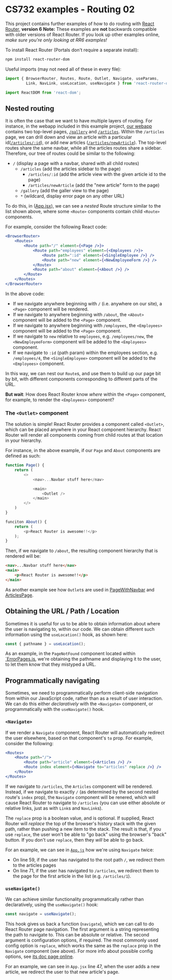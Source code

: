 # CS732 examples - Routing 02
This project contains further examples of how to do routing with [React Router](https://reactrouter.com/), **version 6** **Note:** These examples are **not** backwards compatible with older versions of React Router. If you look up other examples online, *make sure you're only looking at RR6 examples!*

To install React Router (Portals don't require a separate install):

```sh
npm install react-router-dom
```

Useful imports (may not need all of these in every file):

```js
import { BrowserRouter, Routes, Route, Outlet, Navigate, useParams,
         Link, NavLink, useLocation, useNavigate } from 'react-router-dom';

import ReactDOM from 'react-dom';
```

## Nested routing
It is often the case that we want to have multiple layers of routing. For instance, in the webapp included in this example project, [our webapp](./src/App.jsx) contains two top-level pages, [`/gallery`](./src/GalleryPage.jsx) and [`/articles`](./src/ArticlesPage.jsx). Within the `/articles` page, we can drill down and view an article with a particular id([`/articles/:id`](./src/ArticleView.jsx)), or add new articles ([`/articles/newArticle`](./src/NewArticleForm.jsx)). The top-level routes share the same navbar, while all the articles routes share a sidebar. Therefore, our tree of routes could be similar to the following:

- `/` (display a page with a navbar, shared with all child routes)
  - `/articles` (add the articles sidebar to the page)
    - `/articles/:id` (add the article view with the given article id to the page)
    - `/articles/newArticle` (add the "new article" form to the page)
  - `/gallery` (add the galler view to the page)
  - `*` (wildcard, display error page on any other URL)

To do this, in ([App.jsx](./src/App.jsx)), we can see a *nested* Route structure similar to the list shown above, where some `<Route>` components contain child `<Route>` components.

For example, consider the following React code:

```jsx
<BrowserRouter>
    <Routes>
        <Route path="/" element={<Page />}>
            <Route path="employees" element={<Employees />}>
                <Route path=":id" element={<SingleEmployee />} />
                <Route path="new" element={<NewEmployeeForm />} />
            </Route>
            <Route path="about" element={<About />} />
        </Route>
    </Routes>
</BrowserRouter>
```

In the above code:
- If we navigate anywhere beginning with `/` (i.e. anywhere on our site), a `<Page>` component will be rendered.
- If we navigate to anywhere beginning with `/about`, the `<About>` component will be added to the `<Page>` component.
- If we navigate to anywhere beginning with `/employees`, the `<Employees>` component will be added to the `<Page>` component.
- If we navigate to `new` relative to `employees`, e.g. `/employees/new`, the `<NewEmployeeForm>` component will be added to the `<Employees>` component.
- If we navigate to `:id` (path param) within the employees section, e.g. `/employees/4`, the `<SingleEmployee>` component will be added to the `<Employees>` component.

In this way, we can nest our `Route`s, and use them to build up our page bit by bit, with different components corresponding to different parts of the URL.

**But wait**: How does React Router know *where* within the `<Page>` component, for example, to render the `<Employees>` component?

### The `<Outlet>` component
The solution is simple! React Router provides a component called `<Outlet>`, which can be placed anywhere in your React component hierarchy. React Router will render all components coming from child routes at that location in your hierarchy.

For instance, in the above example, if our `Page` and `About` components are defined as such:

```js
function Page() {
    return (
        <>
            <nav>...Navbar stuff here</nav>

            <main>
                <Outlet />
            </main>
        </>
    )
}

funciton About() {
    return (
        <p>React Router is awesome!!</p>
    );
}
```

Then, if we navigate to `/about`, the resulting component hierarchy that is rendered will be:

```html
<nav>...Navbar stuff here</nav>
<main>
    <p>React Router is awesome!!</p>
</main>
```

As another example see how `Outlet`s are used in [PageWithNavbar](./src/PageWithNavbar.jsx) and [ArticlesPage](./src/ArticlesPage.jsx).


## Obtaining the URL / Path / Location
Sometimes it is useful for us to be able to obtain information about where the user is navigating to, within our code. We can obtain different such information using the `useLocation()` hook, as shown here:

```js
const { pathname } = useLocation();
```

As an example, in the `PageNotFound` component located within [`ErrorPages.js](./src/ErrorPages.jsx), we're obtaining the pathname and displaying it to the user, to let them know that they mistyped a URL.


## Programmatically navigating
Sometimes, we need to programmatically perform client-side navigation from within our JavaScript code, rather than as a result of user interaction. We can do this either *declaratively* with the `<Navigate>` component, or programmatically with the `useNavigate()` hook.

### `<Navigate>`
If we render a `Navigate` component, React Router will automatically redirect the user elsewhere, based on that component's `to` prop. For example, consider the following:

```jsx
<Routes>
    <Route path="/">
        <Route path="article" element={<Articles />} />
        <Route index element={<Navigate to="articles" replace />} />
    </Route>
</Routes>
```

If we navigate to `/articles`, the `Articles` component will be rendered. Instead, if we navigate to exactly `/` (as determined by the second nested route's `index` prop), the `Navigate` component will be renered, which will cause React Router to navigate to `/articles` (you can use either absolute or relative links, just as with `Link`s and `NavLink`s).

The `replace` prop is a boolean value, and is optional. If supplied, React Router will *replace* the top of the browser's history stack with the given path, rather than pushing a new item to the stack. The result is that, if you use `replace`, the user won't be able to "go back" using the browser's "back" button. If you don't use `replace`, then they *will* be able to go back.

For an example, we can see in [`App.js`](./src/App.jsx) how we're using `Navigate` twice:
- On line 59, if the user has navigated to the root path `/`, we redirect them to the articles pages
- On line 71, if the user has navigated to `/articles`, we redirect them to the page for the first article in the list (e.g. `/articles/1`).

### `useNavigate()`
We can achieve similar functionality programmatically rather than declaratively, using the `useNavigate()` hook:

```js
const navigate = useNavigate();
```

This hook gives us back a function (`navigate`), which we can call to do React Router page navigation. The first argument is a string representing the path to navigate to. This can be absolute or relative. The second argument is configuration options, if required. The most commonly used config option is `replace`, which works the same as the `replace` prop in the `Navigate` component (see above). For more info about possible config options, see [its doc page online](https://reactrouter.com/docs/en/v6/api#usenavigate).

For an example, we can see in `App.jsx` line 47, when the user adds a new article, we redirect the user to that new article's page.